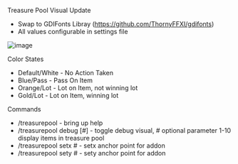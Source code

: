 Treasure Pool Visual Update
- Swap to GDIFonts Libray (https://github.com/ThornyFFXI/gdifonts)
- All values configurable in settings file

![image](https://github.com/Zaldas/TreasurePool/assets/124407303/d8051e69-1ba4-480e-bd72-f266c095f7e2)

Color States
- Default/White - No Action Taken
- Blue/Pass - Pass On Item
- Orange/Lot - Lot on Item, not winning lot
- Gold/Lot - Lot on Item, winning lot

Commands
- /treasurepool - bring up help
- /treasurepool debug [#] - toggle debug visual, # optional parameter 1-10 display items in treasure pool
- /treasurepool setx # - setx anchor point for addon
- /treasurepool sety # - sety anchor point for addon
  
